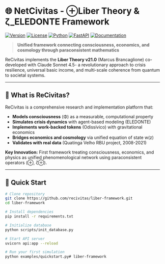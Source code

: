 # 🌐 NetCivitas - ⊕Liber Theory & ζ_ELEDONTE Framework

[![Version](https://img.shields.io/badge/version-1.0.0-blue.svg)](CHANGELOG.md)
[![License](https://img.shields.io/badge/license-RobinRight%203.0-green.svg)](LICENSE)
[![Python](https://img.shields.io/badge/python-3.10+-blue.svg)](https://www.python.org/)
[![FastAPI](https://img.shields.io/badge/FastAPI-0.104.1-009688.svg)](https://fastapi.tiangolo.com/)
[![Documentation](https://img.shields.io/badge/docs-complete-brightgreen.svg)](docs/)

> **Unified framework connecting consciousness, economics, and cosmology through paraconsistent mathematics**

ReCivitas implements the **Liber Theory v21.0** (Marcus Brancaglione) co-developed with Claude Sonnet 4.5- a revolutionary approach to crisis resilience, universal basic income, and multi-scale coherence from quantum to societal systems.

---

## 🎯 What is ReCivitas?

ReCivitas is a comprehensive research and implementation platform that:

- **Models consciousness** (Φ) as a measurable, computational property
- **Simulates crisis dynamics** with agent-based modeling (ELEDONTE)
- **Implements work-backed tokens** (Odissívico) with gravitational economics
- **Bridges economics and cosmology** via unified equation of state w(z)
- **Validates with real data** (Quatinga Velho RBU project, 2008-2021)

**Key Innovation:** First framework treating consciousness, economics, and physics as unified phenomenological network using paraconsistent operators (⊕, ζ⊕).

---

## 🚀 Quick Start
```bash
# Clone repository
git clone https://github.com/recivitas/liber-framework.git
cd liber-framework

# Install dependencies
pip install -r requirements.txt

# Initialize database
python scripts/init_database.py

# Start API server
uvicorn api:app --reload

# Run your first simulation
python examples/quickstart.py# liber-framework
